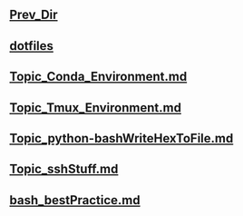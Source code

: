## [Prev_Dir](../)
## [dotfiles](/CyberSec/Notes/Linux/Topics/dotfiles)
## [Topic_Conda_Environment.md](Topic_Conda_Environment.md)
## [Topic_Tmux_Environment.md](Topic_Tmux_Environment.md)
## [Topic_python-bashWriteHexToFile.md](Topic_python-bashWriteHexToFile.md)
## [Topic_sshStuff.md](Topic_sshStuff.md)
## [bash_bestPractice.md](bash_bestPractice.md)
